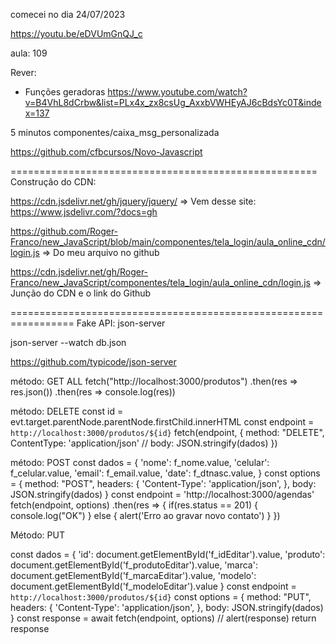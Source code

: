 comecei no dia 24/07/2023

https://youtu.be/eDVUmGnQJ_c

aula: 109

Rever:

- Funções geradoras
https://www.youtube.com/watch?v=B4VhL8dCrbw&list=PLx4x_zx8csUg_AxxbVWHEyAJ6cBdsYc0T&index=137

5 minutos
componentes/caixa_msg_personalizada

https://github.com/cfbcursos/Novo-Javascript



=====================================================
Construção do CDN: 

https://cdn.jsdelivr.net/gh/jquery/jquery/  => Vem desse site: https://www.jsdelivr.com/?docs=gh

https://github.com/Roger-Franco/new_JavaScript/blob/main/componentes/tela_login/aula_online_cdn/login.js => Do meu arquivo no github

https://cdn.jsdelivr.net/gh/Roger-Franco/new_JavaScript/componentes/tela_login/aula_online_cdn/login.js  => Junção do CDN e o link do Github

=================================================================
Fake API: json-server

json-server --watch db.json

https://github.com/typicode/json-server

método: GET ALL
  fetch("http://localhost:3000/produtos")
  .then(res => res.json())
  .then(res => console.log(res))


método: DELETE
const id = evt.target.parentNode.parentNode.firstChild.innerHTML
const endpoint = `http://localhost:3000/produtos/${id}`
      fetch(endpoint, {
      method: "DELETE",
      ContentType: 'application/json'
      // body: JSON.stringify(dados)
  })


método: POST
const dados = {
    'nome': f_nome.value,
    'celular': f_celular.value,
    'email': f_email.value,
    'date': f_dtnasc.value,
  }
  const options = {
    method: "POST",
    headers: {
      'Content-Type': 'application/json',
    },
    body: JSON.stringify(dados)
}
const endpoint = 'http://localhost:3000/agendas'
  fetch(endpoint, options)
  .then(res => {
    if(res.status == 201) {
      console.log("OK")
    } else {
      alert('Erro ao gravar novo contato')
    }
  })

  Método: PUT

  const dados = {
        'id': document.getElementById('f_idEditar').value,
        'produto': document.getElementById('f_produtoEditar').value,
        'marca': document.getElementById('f_marcaEditar').value,
        'modelo': document.getElementById('f_modeloEditar').value
      }
      const endpoint = `http://localhost:3000/produtos/${id}`
      const options = {
        method: "PUT",
        headers: {
          'Content-Type': 'application/json',
        },
        body: JSON.stringify(dados)
    }
      const response = await fetch(endpoint, options)
      // alert(response)
      return response
